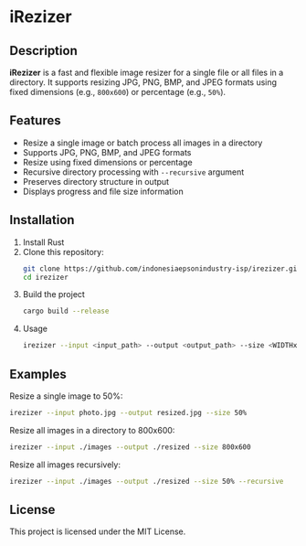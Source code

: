 # iRezizer

## Description

**iRezizer** is a fast and flexible image resizer for a single file or all files in a directory. It supports resizing JPG, PNG, BMP, and JPEG formats using fixed dimensions (e.g., `800x600`) or percentage (e.g., `50%`).

## Features

- Resize a single image or batch process all images in a directory
- Supports JPG, PNG, BMP, and JPEG formats
- Resize using fixed dimensions or percentage
- Recursive directory processing with `--recursive` argument
- Preserves directory structure in output
- Displays progress and file size information

## Installation

1. Install Rust
2. Clone this repository:
   ```bash
   git clone https://github.com/indonesiaepsonindustry-isp/irezizer.git
   cd irezizer
   ```
3. Build the project
   ```bash
   cargo build --release
   ```
4. Usage
   ```bash
   irezizer --input <input_path> --output <output_path> --size <WIDTHxHEIGHT|PERCENT> [--recursive]
   ```
## Examples
Resize a single image to 50%:
```bash
irezizer --input photo.jpg --output resized.jpg --size 50%
```
Resize all images in a directory to 800x600:

```bash
irezizer --input ./images --output ./resized --size 800x600
```
Resize all images recursively:
```bash
irezizer --input ./images --output ./resized --size 50% --recursive
```
## License
This project is licensed under the MIT License.

